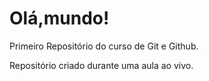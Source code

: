 # Olá,mundo!
 Primeiro Repositório do curso de Git e Github.

 Repositório criado durante uma aula ao vivo.
